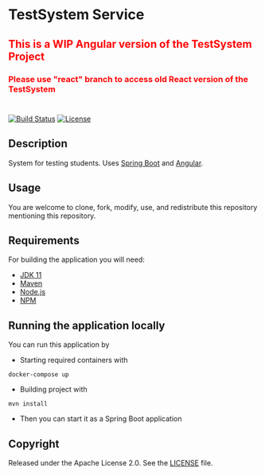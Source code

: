 # TestSystem Service

<h2 style="color:red; padding-bottom: 0">
This is a WIP Angular version of the TestSystem Project
</h2>
<h3 style="color:red; padding-top: 0; padding-bottom:25px">
Please use "react" branch to access old React version of the TestSystem
</h3>

[![Build Status](https://github.com/Misha999777/TestSystem/workflows/Main/badge.svg)](https://github.com/Misha999777/TestSystem/actions?query=workflow%3A%22Main%22)
[![License](http://img.shields.io/:license-apache-blue.svg)](http://www.apache.org/licenses/LICENSE-2.0.html)

## Description

System for testing students. Uses [Spring Boot](http://projects.spring.io/spring-boot/) and [Angular](https://angular.io).

## Usage

You are welcome to clone, fork, modify, use, and redistribute this repository mentioning this repository.

## Requirements

For building the application you will need:

- [JDK 11](https://openjdk.java.net/projects/jdk/11/)
- [Maven](https://maven.apache.org/)
- [Node.js](https://nodejs.org/)
- [NPM](https://www.npmjs.com/)

## Running the application locally

You can run this application by

- Starting required containers with
```shell
docker-compose up
```
- Building project with
```shell
mvn install
```
- Then you can start it as a Spring Boot application

## Copyright

Released under the Apache License 2.0. See the [LICENSE](https://github.com/Misha999777/TestSystem/blob/master/LICENSE)
file.